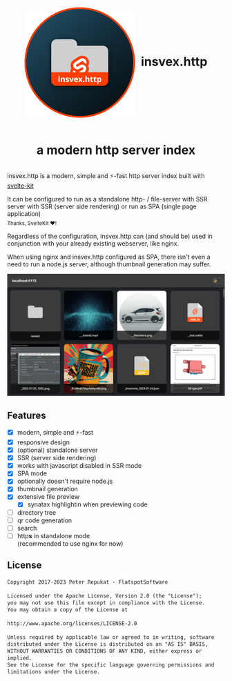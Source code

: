 <div style="display: grid; grid-template-rows: auto auto; place-items: center; width: 100%">
<h1 align="center"><img align="center" src="insvex.http.png?raw=true" width="256" height="256" alt="insveX.http Logo" />&nbsp;&nbsp;insvex.http</h1>
<h1 align="center">a modern http server index</h1>
</div>

insvex.http is a modern, simple and ⚡-fast http server index built with [svelte](https://svelte.dev)[-kit](https://kit.svelte.dev)

It can be configured to run as a standalone http- / file-server with SSR server with SSR (server side rendering) or run as SPA (single page application)  
<sub>Thanks, SvelteKit ❤️!</sub>

Regardless of the configuration, insvex.http can (and should be) used in conjunction with your already existing webserver, like nginx.

When using nginx and insvex.http configured as SPA, there isn't even a need to run a node.js server, although thumbnail generation may suffer.

![screenshot](screenie.png?raw=true)
## Features

- [x] modern, simple and ⚡-fast
- [x] responsive design
- [x] (optional) standalone server
- [x] SSR (server side rendering)
- [x] works with javascript disabled in SSR mode
- [x] SPA mode
- [x] optionally doesn't require node.js
- [x] thumbnail generation
- [x] extensive file preview
  - [x] synatax highlightin when previewing code
- [ ] directory tree
- [ ] qr code generation
- [ ] search
- [ ] http**s** in standalone mode  
  (recommended to use nginx for now)

## License
```license
Copyright 2017-2023 Peter Repukat - FlatspotSoftware

Licensed under the Apache License, Version 2.0 (the "License");
you may not use this file except in compliance with the License.
You may obtain a copy of the License at

http://www.apache.org/licenses/LICENSE-2.0

Unless required by applicable law or agreed to in writing, software
distributed under the License is distributed on an "AS IS" BASIS,
WITHOUT WARRANTIES OR CONDITIONS OF ANY KIND, either express or implied.
See the License for the specific language governing permissions and
limitations under the License.
```
